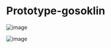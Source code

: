 # Prototype-gosoklin

![image](https://github.com/user-attachments/assets/8f79e040-f08f-4876-a5e1-5335dc9c7d4f)

![image](https://github.com/user-attachments/assets/bc869092-c63e-4de8-a99e-7fdd7a453b82)

